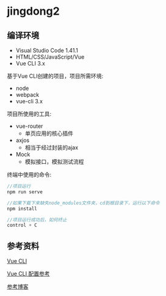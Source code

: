 # jingdong2

## 编译环境

* Visual Studio Code 1.41.1
* HTML/CSS/JavaScript/Vue
* Vue CLI 3.x

基于Vue CLI创建的项目，项目所需环境:

* node
* webpack
* vue-cli 3.x

项目所使用的工具:

* vue-router
    - 单页应用的核心插件
* axjos
    - 相当于经过封装的ajax
* Mock
    - 模拟接口，模拟测试流程
    
终端中使用的命令:

```C
//项目运行
npm run serve

//如果下载下来缺失node_modules文件夹，cd到根目录下，运行以下命令
npm install

//项目运行成功后，如何终止
control + C
```


## 参考资料

 [Vue CLI](https://cli.vuejs.org/zh/)

 [Vue CLI 配置参考](https://cli.vuejs.org/zh/config/#全局-cli-配置
)

 [参考博客](https://blog.csdn.net/qq_36407748/article/details/82050976)
